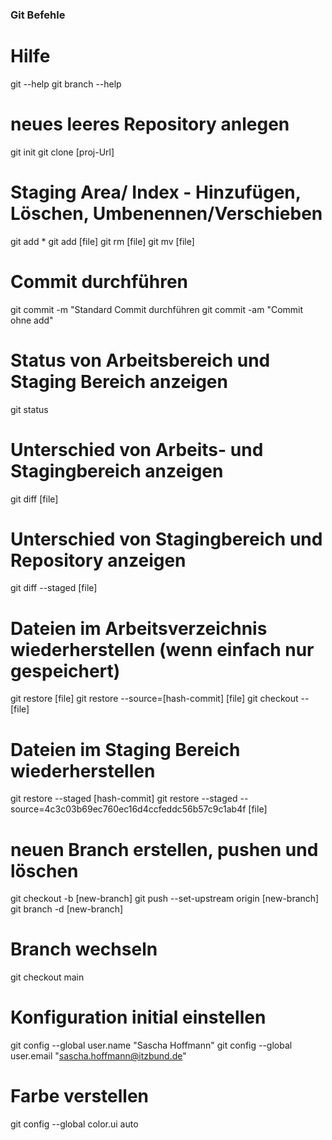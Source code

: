 ### Git Befehle

# Hilfe
git --help
git branch --help

# neues leeres Repository anlegen
git init
git clone [proj-Url]

# Staging Area/ Index - Hinzufügen, Löschen, Umbenennen/Verschieben 
git add *
git add [file]
git rm [file]
git mv [file] 

# Commit durchführen
git commit -m "Standard Commit durchführen
git commit -am "Commit ohne add"

# Status von Arbeitsbereich und Staging Bereich anzeigen
git status

# Unterschied von Arbeits- und Stagingbereich anzeigen
git diff [file]

# Unterschied von Stagingbereich und Repository anzeigen
git diff --staged [file]

# Dateien im Arbeitsverzeichnis wiederherstellen (wenn einfach nur gespeichert)
git restore [file]
git restore --source=[hash-commit] [file]
git checkout -- [file]

# Dateien im Staging Bereich wiederherstellen 
git restore --staged [hash-commit]
git restore --staged --source=4c3c03b69ec760ec16d4ccfeddc56b57c9c1ab4f [file]

# neuen Branch erstellen, pushen und löschen
git checkout -b [new-branch]
git push --set-upstream origin [new-branch]
git branch -d [new-branch]

# Branch wechseln
git checkout main

# Konfiguration initial einstellen
git config --global user.name "Sascha Hoffmann"
git config --global user.email "sascha.hoffmann@itzbund.de"

# Farbe verstellen
git config --global color.ui auto